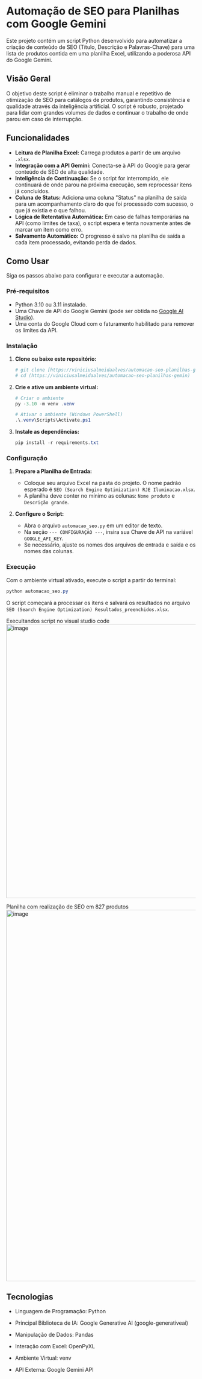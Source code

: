 # Automação de SEO para Planilhas com Google Gemini

Este projeto contém um script Python desenvolvido para automatizar a criação de conteúdo de SEO (Título, Descrição e Palavras-Chave) para uma lista de produtos contida em uma planilha Excel, utilizando a poderosa API do Google Gemini.

## Visão Geral

O objetivo deste script é eliminar o trabalho manual e repetitivo de otimização de SEO para catálogos de produtos, garantindo consistência e qualidade através da inteligência artificial. O script é robusto, projetado para lidar com grandes volumes de dados e continuar o trabalho de onde parou em caso de interrupção.

## Funcionalidades

* **Leitura de Planilha Excel:** Carrega produtos a partir de um arquivo `.xlsx`.
* **Integração com a API Gemini:** Conecta-se à API do Google para gerar conteúdo de SEO de alta qualidade.
* **Inteligência de Continuação:** Se o script for interrompido, ele continuará de onde parou na próxima execução, sem reprocessar itens já concluídos.
* **Coluna de Status:** Adiciona uma coluna "Status" na planilha de saída para um acompanhamento claro do que foi processado com sucesso, o que já existia e o que falhou.
* **Lógica de Retentativa Automática:** Em caso de falhas temporárias na API (como limites de taxa), o script espera e tenta novamente antes de marcar um item como erro.
* **Salvamento Automático:** O progresso é salvo na planilha de saída a cada item processado, evitando perda de dados.

## Como Usar

Siga os passos abaixo para configurar e executar a automação.

### Pré-requisitos

* Python 3.10 ou 3.11 instalado.
* Uma Chave de API do Google Gemini (pode ser obtida no [Google AI Studio](https://aistudio.google.com/app/apikey)).
* Uma conta do Google Cloud com o faturamento habilitado para remover os limites da API.

### Instalação

1.  **Clone ou baixe este repositório:**
    ```bash
    # git clone [https://viniciusalmeidaalves/automacao-seo-planilhas-gemin.git](https://viniciusalmeidaalves/automacao-seo-planilhas-gemin.git)
    # cd (https://viniciusalmeidaalves/automacao-seo-planilhas-gemin)
    ```

2.  **Crie e ative um ambiente virtual:**
    ```powershell
    # Criar o ambiente
    py -3.10 -m venv .venv

    # Ativar o ambiente (Windows PowerShell)
    .\.venv\Scripts\Activate.ps1
    ```

3.  **Instale as dependências:**
    ```powershell
    pip install -r requirements.txt
    ```

### Configuração

1.  **Prepare a Planilha de Entrada:**
    * Coloque seu arquivo Excel na pasta do projeto. O nome padrão esperado é `SEO (Search Engine Optimization) RJE Iluminacao.xlsx`.
    * A planilha deve conter no mínimo as colunas: `Nome produto` e `Descrição grande`.

2.  **Configure o Script:**
    * Abra o arquivo `automacao_seo.py` em um editor de texto.
    * Na seção `--- CONFIGURAÇÃO ---`, insira sua Chave de API na variável `GOOGLE_API_KEY`.
    * Se necessário, ajuste os nomes dos arquivos de entrada e saída e os nomes das colunas.

### Execução

Com o ambiente virtual ativado, execute o script a partir do terminal:
```powershell
python automacao_seo.py
```
O script começará a processar os itens e salvará os resultados no arquivo `SEO (Search Engine Optimization) Resultados_preenchidos.xlsx`.

Execultandos script no visual studio code
<img width="1365" height="727" alt="image" src="https://github.com/user-attachments/assets/34c8fff9-403c-4dba-b4ed-8a607c215b85" />

Planilha com realização de SEO em 827 produtos
<img width="1280" height="985" alt="image" src="https://github.com/user-attachments/assets/528e3925-fca8-412a-8481-e958a97b43b6" />

## Tecnologias
- Linguagem de Programação: Python

- Principal Biblioteca de IA: Google Generative AI (google-generativeai)

- Manipulação de Dados: Pandas

- Interação com Excel: OpenPyXL

- Ambiente Virtual: venv

- API Externa: Google Gemini API

